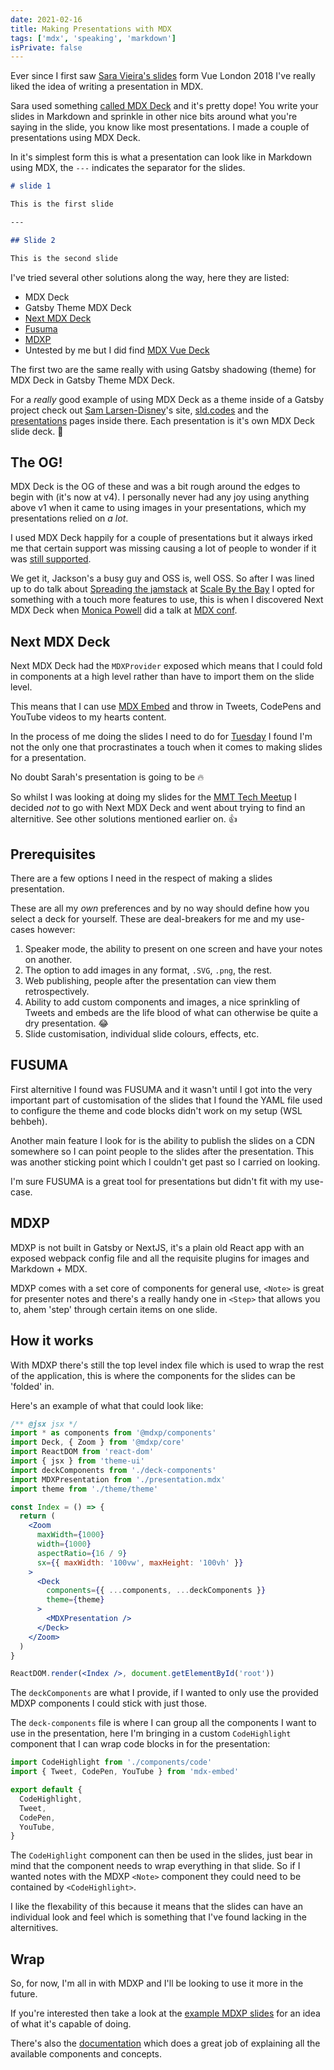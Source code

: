 ```yaml
---
date: 2021-02-16
title: Making Presentations with MDX
tags: ['mdx', 'speaking', 'markdown']
isPrivate: false
---
```


<script>
  import { Tweet } from 'sveltekit-embed'
</script>

Ever since I first saw [Sara Vieira's slides] form Vue London 2018
I've really liked the idea of writing a presentation in MDX.

Sara used something [called MDX Deck] and it's pretty dope! You write
your slides in Markdown and sprinkle in other nice bits around what
you're saying in the slide, you know like most presentations. I made a
couple of presentations using MDX Deck.

In it's simplest form this is what a presentation can look like in
Markdown using MDX, the `---` indicates the separator for the slides.

```markdown
# slide 1

This is the first slide

---

## Slide 2

This is the second slide
```

I've tried several other solutions along the way, here they are
listed:

- MDX Deck
- Gatsby Theme MDX Deck
- [Next MDX Deck]
- [Fusuma]
- [MDXP]
- Untested by me but I did find [MDX Vue Deck]

The first two are the same really with using Gatsby shadowing (theme)
for MDX Deck in Gatsby Theme MDX Deck.

For a _really_ good example of using MDX Deck as a theme inside of a
Gatsby project check out [Sam Larsen-Disney]'s site, [sld.codes] and
the [presentations] pages inside there. Each presentation is it's own
MDX Deck slide deck. 🤯

## The OG!

MDX Deck is the OG of these and was a bit rough around the edges to
begin with (it's now at v4). I personally never had any joy using
anything above v1 when it came to using images in your presentations,
which my presentations relied on _a lot_.

I used MDX Deck happily for a couple of presentations but it always
irked me that certain support was missing causing a lot of people to
wonder if it was [still supported].

We get it, Jackson's a busy guy and OSS is, well OSS. So after I was
lined up to do talk about [Spreading the jamstack] at [Scale By the
Bay] I opted for something with a touch more features to use, this is
when I discovered Next MDX Deck when [Monica Powell] did a talk at
[MDX conf].

## Next MDX Deck

Next MDX Deck had the `MDXProvider` exposed which means that I could
fold in components at a high level rather than have to import them on
the slide level.

This means that I can use [MDX Embed] and throw in Tweets, CodePens
and YouTube videos to my hearts content.

In the process of me doing the slides I need to do for [Tuesday] I
found I'm not the only one that procrastinates a touch when it comes
to making slides for a presentation.

No doubt Sarah's presentation is going to be 🔥

<Tweet tweetLink="sarah_edo/status/1357708732847644678" />

So whilst I was looking at doing my slides for the [MMT Tech Meetup] I
decided _not_ to go with Next MDX Deck and went about trying to find
an alternitive. See other solutions mentioned earlier on. 👍

## Prerequisites

There are a few options I need in the respect of making a slides
presentation.

These are all my _own_ preferences and by no way should define how you
select a deck for yourself. These are deal-breakers for me and my
use-cases however:

1. Speaker mode, the ability to present on one screen and have your
   notes on another.
1. The option to add images in any format, `.SVG`, `.png`, the rest.
1. Web publishing, people after the presentation can view them
   retrospectively.
1. Ability to add custom components and images, a nice sprinkling of
   Tweets and embeds are the life blood of what can otherwise be quite
   a dry presentation. 😂
1. Slide customisation, individual slide colours, effects, etc.

## FUSUMA

First alternitive I found was FUSUMA and it wasn't until I got into
the very important part of customisation of the slides that I found
the YAML file used to configure the theme and code blocks didn't work
on my setup (WSL behbeh).

Another main feature I look for is the ability to publish the slides
on a CDN somewhere so I can point people to the slides after the
presentation. This was another sticking point which I couldn't get
past so I carried on looking.

I'm sure FUSUMA is a great tool for presentations but didn't fit with
my use-case.

## MDXP

MDXP is not built in Gatsby or NextJS, it's a plain old React app with
an exposed webpack config file and all the requisite plugins for
images and Markdown + MDX.

MDXP comes with a set core of components for general use, `<Note>` is
great for presenter notes and there's a really handy one in `<Step>`
that allows you to, ahem 'step' through certain items on one slide.

## How it works

With MDXP there's still the top level index file which is used to wrap
the rest of the application, this is where the components for the
slides can be 'folded' in.

Here's an example of what that could look like:

```jsx {6,19}
/** @jsx jsx */
import * as components from '@mdxp/components'
import Deck, { Zoom } from '@mdxp/core'
import ReactDOM from 'react-dom'
import { jsx } from 'theme-ui'
import deckComponents from './deck-components'
import MDXPresentation from './presentation.mdx'
import theme from './theme/theme'

const Index = () => {
  return (
    <Zoom
      maxWidth={1000}
      width={1000}
      aspectRatio={16 / 9}
      sx={{ maxWidth: '100vw', maxHeight: '100vh' }}
    >
      <Deck
        components={{ ...components, ...deckComponents }}
        theme={theme}
      >
        <MDXPresentation />
      </Deck>
    </Zoom>
  )
}

ReactDOM.render(<Index />, document.getElementById('root'))
```

The `deckComponents` are what I provide, if I wanted to only use the
provided MDXP components I could stick with just those.

The `deck-components` file is where I can group all the components I
want to use in the presentation, here I'm bringing in a custom
`CodeHighlight` component that I can wrap code blocks in for the
presentation:

```jsx {1,5}
import CodeHighlight from './components/code'
import { Tweet, CodePen, YouTube } from 'mdx-embed'

export default {
  CodeHighlight,
  Tweet,
  CodePen,
  YouTube,
}
```

The `CodeHighlight` component can then be used in the slides, just
bear in mind that the component needs to wrap everything in that
slide. So if I wanted notes with the MDXP `<Note>` component they
could need to be contained by `<CodeHighlight>`.

I like the flexability of this because it means that the slides can
have an individual look and feel which is something that I've found
lacking in the alternitives.

## Wrap

So, for now, I'm all in with MDXP and I'll be looking to use it more
in the future.

If you're interested then take a look at the [example MDXP slides] for
an idea of what it's capable of doing.

There's also the [documentation] which does a great job of explaining
all the available components and concepts.

<!-- Links -->

[next mdx deck]: https://github.com/whoisryosuke/next-mdx-deck
[fusuma]: https://hiroppy.github.io/fusuma/
[mdx vue deck]: https://github.com/godkinmo/mdx-vue-deck
[mdxp]: https://0phoff.github.io/MDXP
[still supported]: https://github.com/jxnblk/mdx-deck/issues/765
[spreading the jamstack]: https://www.youtube.com/watch?v=L7_z8rcbFPg
[scale by the bay]: https://www.scale.bythebay.io/
[monica powell]: https://github.com/M0nica/migrating-to-mdx
[mdx conf]: https://mdxjs.com/conf/
[sam larsen-disney]: https://twitter.com/SamLarsenDisney
[sld.codes]: https://sld.codes/
[presentations]: https://sld.codes/presentations
[mdx embed]: https://www.mdx-embed.com/
[tuesday]:
  https://www.linkedin.com/events/mmttechmeetup-gatsbyjs-feb20216762857247988031488/
[mmt tech meetup]:
  https://www.linkedin.com/events/mmttechmeetup-gatsbyjs-feb20216762857247988031488/
[sara vieira's slides]: https://vue-apollo-magic.now.sh/#0
[called mdx deck]: https://github.com/SaraVieira/vue-graphql-love
[example mdxp slides]:
  https://0phoff.github.io/MDXP/examples/demo/#/normal/1/1
[documentation]: https://0phoff.github.io/MDXP/
